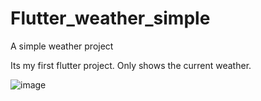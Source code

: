 # Flutter_weather_simple
A simple weather project

Its my first flutter project. Only shows the current weather.

![image](https://github.com/chriztheanvill/Flutter_weather_simple/assets/37992958/915a1577-4dec-4e80-a02a-8e93bbac66b5)
